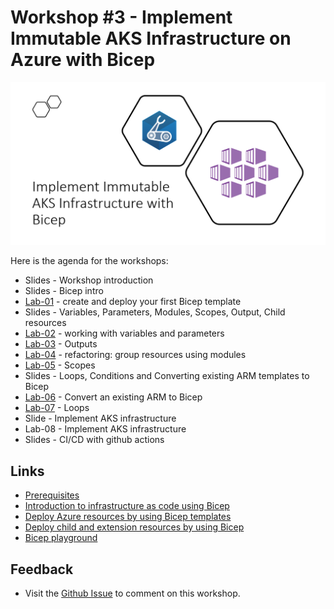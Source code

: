 # Workshop #3 - Implement Immutable AKS Infrastructure on Azure with Bicep

![logo](images/logo.png)

Here is the agenda for the workshops:

 * Slides - Workshop introduction
 * Slides - Bicep intro
 * [Lab-01](labs/lab-01/readme.md) - create and deploy your first Bicep template
 * Slides - Variables, Parameters, Modules, Scopes, Output, Child resources
 * [Lab-02](labs/lab-02/readme.md) - working with variables and parameters
 * [Lab-03](labs/lab-03/readme.md) - Outputs
 * [Lab-04](labs/lab-04/readme.md) - refactoring: group resources using modules
 * [Lab-05](labs/lab-05/readme.md) - Scopes
 * Slides - Loops, Conditions and Converting existing ARM templates to Bicep
 * [Lab-06](labs/lab-06/readme.md) - Convert an existing ARM to Bicep
 * [Lab-07](labs/lab-07/readme.md) - Loops
 * Slide - Implement AKS infrastructure
 * Lab-08 - Implement AKS infrastructure
 * Slides - CI/CD with github actions
 
## Links

* [Prerequisites](prerequisites.md)
* [Introduction to infrastructure as code using Bicep](https://docs.microsoft.com/en-us/learn/modules/introduction-to-infrastructure-as-code-using-bicep/?WT.mc_id=AZ-MVP-5003837)
* [Deploy Azure resources by using Bicep templates](https://docs.microsoft.com/en-us/learn/modules/deploy-azure-resources-by-using-bicep-templates/?WT.mc_id=AZ-MVP-5003837)
* [Deploy child and extension resources by using Bicep](https://docs.microsoft.com/en-us/learn/modules/child-extension-bicep-templates/?WT.mc_id=AZ-MVP-5003837)
* [Bicep playground](https://bicepdemo.z22.web.core.windows.net/)

## Feedback

* Visit the [Github Issue](https://github.com/evgenyb/aks-workshops/issues/11) to comment on this workshop. 